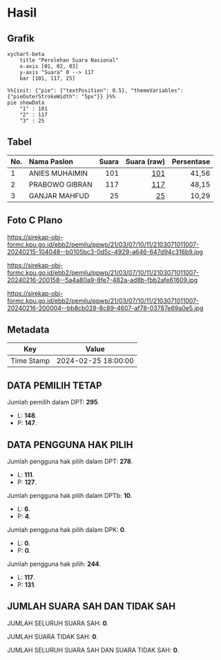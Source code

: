 # Hasil

## Grafik

```mermaid
xychart-beta
    title "Perolehan Suara Nasional"
    x-axis [01, 02, 03]
    y-axis "Suara" 0 --> 117
    bar [101, 117, 25]
```

```mermaid
%%{init: {"pie": {"textPosition": 0.5}, "themeVariables": {"pieOuterStrokeWidth": "5px"}} }%%
pie showData
    "1" : 101
    "2" : 117
    "3" : 25
```

## Tabel

| No. | Nama Paslon    | Suara | Suara (raw) | Persentase |
|:--- |:-------------- | -----:| -----------:| ----------:|
| 1   | ANIES MUHAIMIN | 101   | [101][p-1]  | 41,56      |
| 2   | PRABOWO GIBRAN | 117   | [117][p-2]  | 48,15      |
| 3   | GANJAR MAHFUD  | 25    | [25][p-3]   | 10,29      |


[p-1]: https://github.com/gigit-pemilu/pemilu-2024/blob/main/pilpres/hitung-suara/sub/21-kepulauan-riau/sub/03-natuna/sub/07-bunguran-timur/sub/1011-ranai-kota/sub/007-tps/sub/paslon-1.txt
[p-2]: https://github.com/gigit-pemilu/pemilu-2024/blob/main/pilpres/hitung-suara/sub/21-kepulauan-riau/sub/03-natuna/sub/07-bunguran-timur/sub/1011-ranai-kota/sub/007-tps/sub/paslon-2.txt
[p-3]: https://github.com/gigit-pemilu/pemilu-2024/blob/main/pilpres/hitung-suara/sub/21-kepulauan-riau/sub/03-natuna/sub/07-bunguran-timur/sub/1011-ranai-kota/sub/007-tps/sub/paslon-3.txt

## Foto C Plano

https://sirekap-obj-formc.kpu.go.id/ebb2/pemilu/ppwp/21/03/07/10/11/2103071011007-20240215-104048--b0105bc3-0d5c-4929-a646-647d94c316b9.jpg

https://sirekap-obj-formc.kpu.go.id/ebb2/pemilu/ppwp/21/03/07/10/11/2103071011007-20240216-200158--5a4a80a9-8fe7-482a-ad8b-fbb2afe61609.jpg

https://sirekap-obj-formc.kpu.go.id/ebb2/pemilu/ppwp/21/03/07/10/11/2103071011007-20240216-200004--bb8cb028-8c89-4607-af78-03787e69a0e5.jpg


## Metadata

| Key        | Value               |
| ---------- | ------------------- |
| Time Stamp | 2024-02-25 18:00:00 |


## DATA PEMILIH TETAP

Jumlah pemilih dalam DPT: **295**.
 * L: **148**.
 * P: **147**.

## DATA PENGGUNA HAK PILIH

Jumlah pengguna hak pilih dalam DPT: **278**.
 * L: **111**.
 * P: **127**.

Jumlah pengguna hak pilih dalam DPTb: **10**.
 * L: **6**.
 * P: **4**.

Jumlah pengguna hak pilih dalam DPK: **0**.
 * L: **0**.
 * P: **0**.

Jumlah pengguna hak pilih: **244**.
 * L: **117**.
 * P: **131**.

## JUMLAH SUARA SAH DAN TIDAK SAH

JUMLAH SELURUH SUARA SAH: **0**.

JUMLAH SUARA TIDAK SAH: **0**.

JUMLAH SELURUH SUARA SAH DAN SUARA TIDAK SAH: **0**.


